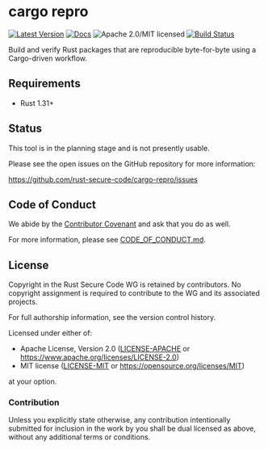 # cargo repro

[![Latest Version][crate-image]][crate-link]
[![Docs][docs-image]][docs-link]
![Apache 2.0/MIT licensed][license-image]
[![Build Status][build-image]][build-link]

Build and verify Rust packages that are reproducible byte-for-byte using
a Cargo-driven workflow.

## Requirements

- Rust 1.31+

## Status

This tool is in the planning stage and is not presently usable.

Please see the open issues on the GitHub repository for more information:

https://github.com/rust-secure-code/cargo-repro/issues

## Code of Conduct

We abide by the [Contributor Covenant][cc] and ask that you do as well.

For more information, please see [CODE_OF_CONDUCT.md].

## License

Copyright in the Rust Secure Code WG is retained by contributors.
No copyright assignment is required to contribute to the WG and its
associated projects.

For full authorship information, see the version control history.

Licensed under either of:

 * Apache License, Version 2.0 ([LICENSE-APACHE] or https://www.apache.org/licenses/LICENSE-2.0)
 * MIT license ([LICENSE-MIT] or https://opensource.org/licenses/MIT)

at your option.

### Contribution

Unless you explicitly state otherwise, any contribution intentionally submitted
for inclusion in the work by you shall be dual licensed as above, without any
additional terms or conditions.

[crate-image]: https://img.shields.io/crates/v/cargo-repro.svg
[crate-link]: https://crates.io/crates/cargo-repro
[docs-image]: https://docs.rs/cargo-repro/badge.svg
[docs-link]: https://docs.rs/cargo-repro/
[license-image]: https://img.shields.io/badge/license-Apache2.0%2FMIT-blue.svg
[build-image]: https://travis-ci.com/rust-secure-code/cargo-repro.svg?branch=develop
[build-link]: https://travis-ci.com/rust-secure-code/cargo-repro
[cc]: https://contributor-covenant.org
[CODE_OF_CONDUCT.md]: https://github.com/rust-secure-code/cargo-repro//blob/develop/CODE_OF_CONDUCT.md
[LICENSE-APACHE]: https://github.com/rust-secure-code/cargo-repro/blob/develop/LICENSE-APACHE
[LICENSE-MIT]: https://github.com/rust-secure-code/cargo-repro/blob/develop/LICENSE-MIT
